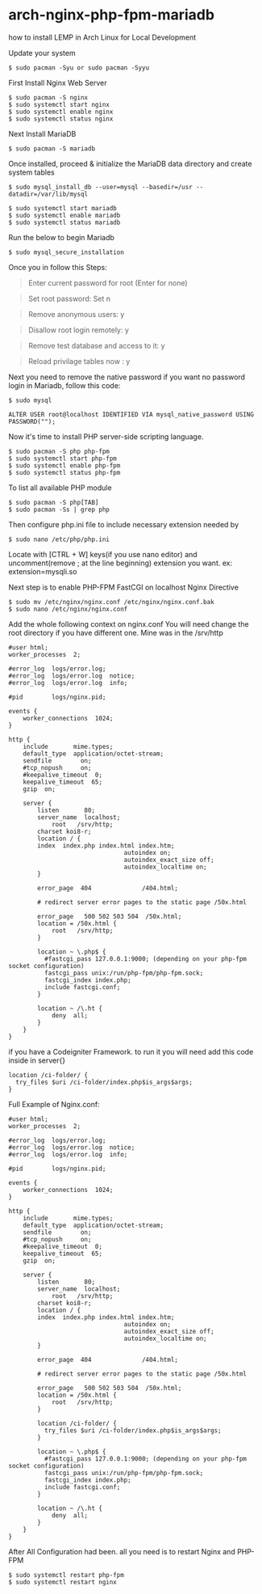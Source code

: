 # arch-nginx-php-fpm-mariadb
how to install LEMP in Arch Linux for Local Development

Update your system
```
$ sudo pacman -Syu or sudo pacman -Syyu
```
First Install Nginx Web Server
```
$ sudo pacman -S nginx
$ sudo systemctl start nginx
$ sudo systemctl enable nginx
$ sudo systemctl status nginx
```
Next Install MariaDB
```
$ sudo pacman -S mariadb
```
Once installed, proceed & initialize the MariaDB data directory and create system tables
```
$ sudo mysql_install_db --user=mysql --basedir=/usr --datadir=/var/lib/mysql
```
```
$ sudo systemctl start mariadb
$ sudo systemctl enable mariadb
$ sudo systemctl status mariadb
```
Run the below to begin Mariadb
```
$ sudo mysql_secure_installation
```
Once you in follow this Steps:

>Enter current password for root (Enter for none)

> Set root password: Set n

> Remove anonymous users: y

> Disallow root login remotely: y

> Remove test database and access to it: y

> Reload privilage tables now : y

Next you need to remove the native password if you want no password login in Mariadb, follow this code:
```
$ sudo mysql
```
```
ALTER USER root@localhost IDENTIFIED VIA mysql_native_password USING PASSWORD("");
```
Now it's time to install PHP server-side scripting language.
```
$ sudo pacman -S php php-fpm
$ sudo systemctl start php-fpm
$ sudo systemctl enable php-fpm
$ sudo systemctl status php-fpm
```
To list all available PHP module
```
$ sudo pacman -S php[TAB]
$ sudo pacman -Ss | grep php
```
Then configure php.ini file to include necessary extension needed by
```
$ sudo nano /etc/php/php.ini
```
Locate with [CTRL + W] keys(if you use nano editor) and uncomment(remove ; at the line beginning) extension you want.
ex:
extension=mysqli.so

Next step is to enable PHP-FPM FastCGI on localhost Nginx Directive
```
$ sudo mv /etc/nginx/nginx.conf /etc/nginx/nginx.conf.bak
$ sudo nano /etc/nginx/nginx.conf
```
Add the whole following context on nginx.conf
You will need change the root directory if you have different one.
Mine was in the /srv/http
```
#user html;
worker_processes  2;

#error_log  logs/error.log;
#error_log  logs/error.log  notice;
#error_log  logs/error.log  info;

#pid        logs/nginx.pid;

events {
    worker_connections  1024;
}

http {
    include       mime.types;
    default_type  application/octet-stream;
    sendfile        on;
    #tcp_nopush     on;
    #keepalive_timeout  0;
    keepalive_timeout  65;
    gzip  on;

    server {
        listen       80;
        server_name  localhost;
            root   /srv/http;
        charset koi8-r;
        location / {
        index  index.php index.html index.htm;
                                autoindex on;
                                autoindex_exact_size off;
                                autoindex_localtime on;
        }

        error_page  404              /404.html;

        # redirect server error pages to the static page /50x.html

        error_page   500 502 503 504  /50x.html;
        location = /50x.html {
            root   /srv/http;
        }

        location ~ \.php$ {
          #fastcgi_pass 127.0.0.1:9000; (depending on your php-fpm socket configuration)
          fastcgi_pass unix:/run/php-fpm/php-fpm.sock;
          fastcgi_index index.php;
          include fastcgi.conf;
        }

        location ~ /\.ht {
            deny  all;
        }
    }            
}
```
if you have a Codeigniter Framework. to run it you will need add this code inside in server{}
```
location /ci-folder/ {
  try_files $uri /ci-folder/index.php$is_args$args;
}
```
Full Example of Nginx.conf:
```
#user html;
worker_processes  2;

#error_log  logs/error.log;
#error_log  logs/error.log  notice;
#error_log  logs/error.log  info;

#pid        logs/nginx.pid;

events {
    worker_connections  1024;
}

http {
    include       mime.types;
    default_type  application/octet-stream;
    sendfile        on;
    #tcp_nopush     on;
    #keepalive_timeout  0;
    keepalive_timeout  65;
    gzip  on;

    server {
        listen       80;
        server_name  localhost;
            root   /srv/http;
        charset koi8-r;
        location / {
        index  index.php index.html index.htm;
                                autoindex on;
                                autoindex_exact_size off;
                                autoindex_localtime on;
        }

        error_page  404              /404.html;

        # redirect server error pages to the static page /50x.html

        error_page   500 502 503 504  /50x.html;
        location = /50x.html {
            root   /srv/http;
        }
        
        location /ci-folder/ {
          try_files $uri /ci-folder/index.php$is_args$args;
        }

        location ~ \.php$ {
          #fastcgi_pass 127.0.0.1:9000; (depending on your php-fpm socket configuration)
          fastcgi_pass unix:/run/php-fpm/php-fpm.sock;
          fastcgi_index index.php;
          include fastcgi.conf;
        }

        location ~ /\.ht {
            deny  all;
        }
    }         
}
```
After All Configuration had been. all you need is to restart Nginx and PHP-FPM
```
$ sudo systemctl restart php-fpm
$ sudo systemctl restart nginx
```
